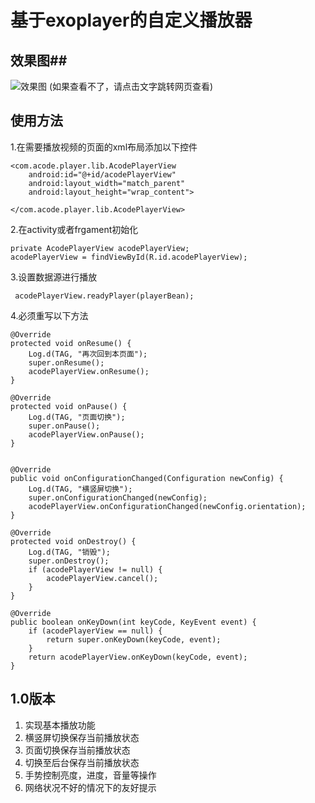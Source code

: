 #  基于exoplayer的自定义播放器 #
## 效果图##
![效果图](https://github.com/workertao/acode_player_example/tree/master/images/player.gif)
(如果查看不了，请点击文字跳转网页查看)

## 使用方法 ##
1.在需要播放视频的页面的xml布局添加以下控件

    <com.acode.player.lib.AcodePlayerView
        android:id="@+id/acodePlayerView"
        android:layout_width="match_parent"
        android:layout_height="wrap_content">

    </com.acode.player.lib.AcodePlayerView>

2.在activity或者frgament初始化
 
	private AcodePlayerView acodePlayerView;
	acodePlayerView = findViewById(R.id.acodePlayerView);

3.设置数据源进行播放

	 acodePlayerView.readyPlayer(playerBean);


4.必须重写以下方法


    @Override
    protected void onResume() {
		Log.d(TAG, "再次回到本页面");
        super.onResume();
        acodePlayerView.onResume();
    }

    @Override
    protected void onPause() {
		Log.d(TAG, "页面切换");
        super.onPause();
        acodePlayerView.onPause();
    }


    @Override
    public void onConfigurationChanged(Configuration newConfig) {
        Log.d(TAG, "横竖屏切换");
        super.onConfigurationChanged(newConfig);
        acodePlayerView.onConfigurationChanged(newConfig.orientation);
    }

    @Override
    protected void onDestroy() {
        Log.d(TAG, "销毁");
		super.onDestroy();
        if (acodePlayerView != null) {
            acodePlayerView.cancel();
        }
    }

    @Override
    public boolean onKeyDown(int keyCode, KeyEvent event) {
        if (acodePlayerView == null) {
            return super.onKeyDown(keyCode, event);
        }
        return acodePlayerView.onKeyDown(keyCode, event);
    }

## 1.0版本 ##
1. 实现基本播放功能
2. 横竖屏切换保存当前播放状态
3. 页面切换保存当前播放状态
4. 切换至后台保存当前播放状态 
5. 手势控制亮度，进度，音量等操作
6. 网络状况不好的情况下的友好提示

